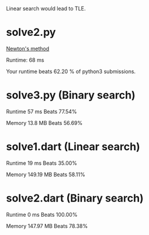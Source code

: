 
Linear search would lead to TLE.

# solve2.py

[Newton's method](https://zh.wikipedia.org/wiki/%E7%89%9B%E9%A1%BF%E6%B3%95)

Runtime: 68 ms

Your runtime beats 62.20 % of python3 submissions.

# solve3.py (Binary search)

Runtime 57 ms Beats 77.54%

Memory 13.8 MB Beats 56.69%

# solve1.dart (Linear search)

Runtime 19 ms Beats 35.00%

Memory 149.19 MB Beats 58.11%


# solve2.dart (Binary search)

Runtime 0 ms Beats 100.00%

Memory 147.97 MB Beats 78.38%



